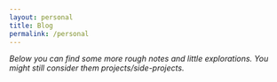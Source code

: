 ```yaml
---
layout: personal
title: Blog
permalink: /personal
---
```


_Below you can find some more rough notes and little explorations. You might still consider them projects/side-projects._

<!-- <div style="height: 20px;">
</div> -->
